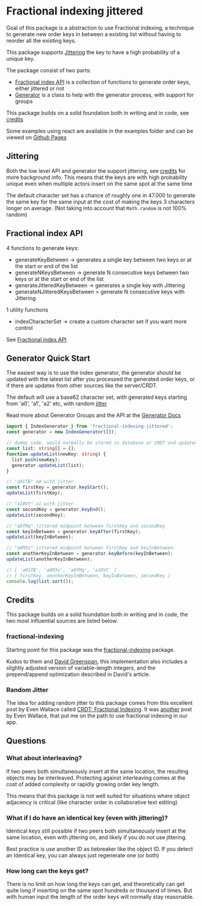 # Fractional indexing jittered

Goal of this package is a abstraction to use Fractional indexing, 
a technique to generate new order keys in between a existing list without
having to reorder all the existing keys. 

This package supports [Jittering](#jittering) the key to have a high probability of a unique key.

The package consist of two parts: 
- [Fractional index API](#fractional-index-api) is a collection of functions to generate order keys, either jittered or not
- [Generator](#generator-quick-start) is a class to help with the generator process, with support for groups

This package builds on a solid foundation both in writing and in code, see [credits](#credits)

Some examples using react are available in the examples folder and can be viewed on [Github Pages](https://tmeerhof.github.io/fractional-indexing-jittered)

## Jittering
Both the low level API and generator the support jittering, see [credits](#random-jitter) for more background info.
This means that the keys are with high probability unique even when multiple actors insert on the same spot at the same time

The default character set has a chance of roughly one in 47.000 to generate the same key for the same input at the cost of making the keys 3 characters longer on average.
(Not taking into account that `Math.random` is not 100% random)

## Fractional index API
4 functions to generate keys:
- generateKeyBetween -> generates a single key between two keys or at the start or end of the list
- generateNKeysBetween -> generate N consecutive keys between two keys or at the start or end of the list
- generateJitteredKeyBetween -> generates a single key with Jittering
- generateNJitteredKeysBetween > generate N consecutive keys with Jittering

1 utility functions
- indexCharacterSet -> create a custom character set if you want more control

See [Fractional index API](./docs/fractionalApi.md)

## Generator Quick Start
The easiest way is to use the index generator, the generator should be updated with the latest list 
after you processed the generated order keys, or if there are updates from other sources like the server/CRDT.

The default will use a base62 character set, with generated keys starting from 'a0', 'a1', 'a2' etc, with random [jitter](#jittering)

Read more about Generator Groups and the API at the [Generator Docs](./docs/generator.md)

```ts
import { IndexGenerator } from 'fractional-indexing-jittered';
const generator = new IndexGenerator([]);

// dummy code, would normally be stored in database or CRDT and updated from there
const list: string[] = [];
function updateList(newKey: string) {
  list.push(newKey);
  generator.updateList(list);
}

// "a01TB" a0 with jitter
const firstKey = generator.keyStart(); 
updateList(firstKey);

// "a10Vt" a1 with jitter
const secondKey = generator.keyEnd(); 
updateList(secondKey);

// "a0fMq" jittered midpoint between firstKey and secondKey
const keyInBetween = generator.keyAfter(firstKey); 
updateList(keyInBetween);

// "a0M3o" jittered midpoint between firstKey and keyInBetween
const anotherKeyInBetween = generator.keyBefore(keyInBetween); 
updateList(anotherKeyInBetween);

// [ 'a01TB', 'a0M3o', 'a0fMq', 'a10Vt' ] 
// [ firstKey, anotherKeyInBetween, keyInBetween, secondKey ]
console.log(list.sort()); 
```

## Credits
This package builds on a solid foundation both in writing and in code, the two most influential sources are listed below.

### fractional-indexing
Starting point for this package was the [fractional-indexing](https://github.com/rocicorp/fractional-indexing) package.

Kudos to them and [David Greenspan](https://github.com/dgreensp), this implementation also includes a slightly adjusted 
version of variable-length integers, and the prepend/append optimization described in David's article.

### Random Jitter
The idea for adding random jitter to this package comes from this excellent post by Even Wallace called [CRDT: Fractional Indexing](https://madebyevan.com/algos/crdt-fractional-indexing/).
It was [another](https://www.figma.com/blog/realtime-editing-of-ordered-sequences/) post by Even Wallace, that put me on the path to use fractional indexing in our app.

## Questions

### What about interleaving?
If two peers both simultaneously insert at the same location, the resulting objects may be interleaved. 
Protecting against interleaving comes at the cost of added complexity or rapidly growing order key length.

This means that this package is not well suited for situations where object adjacency is critical 
(like character order in collaborative text editing)

### What if I do have an identical key (even with jittering)?
Identical keys still possible if two peers both simultaneously insert at the same location, even with jittering on, and likely if you do not use jittering.

Best practice is use another ID as tiebreaker like the object ID. 
If you detect an Identical key, you can always just regenerate one (or both)

### How long can the keys get?
There is no limit on how long the keys can get, 
and theoretically can get quite long if inserting on the same spot hundreds or thousand of times. 
But with human input the length of the order keys will normally stay reasonable.

